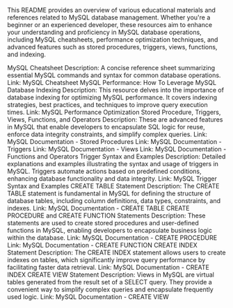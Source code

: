 This README provides an overview of various educational materials and references related to MySQL database management. Whether you're a beginner or an experienced developer, these resources aim to enhance your understanding and proficiency in MySQL database operations, including MySQL cheatsheets, performance optimization techniques, and advanced features such as stored procedures, triggers, views, functions, and indexing.

MySQL Cheatsheet
Description: A concise reference sheet summarizing essential MySQL commands and syntax for common database operations.
Link: MySQL Cheatsheet
MySQL Performance: How To Leverage MySQL Database Indexing
Description: This resource delves into the importance of database indexing for optimizing MySQL performance. It covers indexing strategies, best practices, and techniques to improve query execution times.
Link: MySQL Performance Optimization
Stored Procedure, Triggers, Views, Functions, and Operators
Description: These are advanced features in MySQL that enable developers to encapsulate SQL logic for reuse, enforce data integrity constraints, and simplify complex queries.
Link: MySQL Documentation - Stored Procedures
Link: MySQL Documentation - Triggers
Link: MySQL Documentation - Views
Link: MySQL Documentation - Functions and Operators
Trigger Syntax and Examples
Description: Detailed explanations and examples illustrating the syntax and usage of triggers in MySQL. Triggers automate actions based on predefined conditions, enhancing database functionality and data integrity.
Link: MySQL Trigger Syntax and Examples
CREATE TABLE Statement
Description: The CREATE TABLE statement is fundamental in MySQL for defining the structure of database tables, including column definitions, data types, constraints, and indexes.
Link: MySQL Documentation - CREATE TABLE
CREATE PROCEDURE and CREATE FUNCTION Statements
Description: These statements are used to create stored procedures and user-defined functions in MySQL, enabling developers to encapsulate business logic within the database.
Link: MySQL Documentation - CREATE PROCEDURE
Link: MySQL Documentation - CREATE FUNCTION
CREATE INDEX Statement
Description: The CREATE INDEX statement allows users to create indexes on tables, which significantly improve query performance by facilitating faster data retrieval.
Link: MySQL Documentation - CREATE INDEX
CREATE VIEW Statement
Description: Views in MySQL are virtual tables generated from the result set of a SELECT query. They provide a convenient way to simplify complex queries and encapsulate frequently used logic.
Link: MySQL Documentation - CREATE VIEW